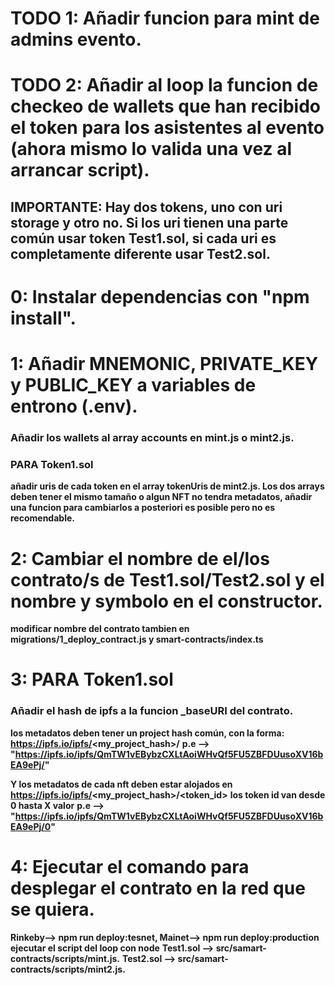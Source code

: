 # TODO 1: Añadir funcion para mint de admins evento.
# TODO 2: Añadir al loop la funcion de checkeo de wallets que han recibido el token para los asistentes al evento (ahora mismo lo valida una vez al arrancar script).

## IMPORTANTE: Hay dos tokens, uno con uri storage y otro no. Si los uri tienen una parte común usar token Test1.sol, si cada uri es completamente diferente usar Test2.sol.

# 0: Instalar dependencias con "npm install".

# 1: Añadir MNEMONIC, PRIVATE_KEY y PUBLIC_KEY a variables de entrono (.env).
### Añadir los wallets al array accounts en mint.js o mint2.js.

### PARA Token1.sol
**añadir uris de cada token en el array tokenUris de mint2.js. Los dos arrays deben tener el mismo tamaño o algun NFT no tendra metadatos, añadir una funcion para cambiarlos a posteriori es posible pero no es recomendable.**

# 2: Cambiar el nombre de el/los contrato/s de Test1.sol/Test2.sol y el nombre y symbolo en el constructor.
**modificar nombre del contrato tambien en migrations/1_deploy_contract.js y smart-contracts/index.ts**

# 3: PARA Token1.sol
### Añadir el hash de ipfs a la funcion _baseURI del contrato.

**los metadatos deben tener un project hash común, con la forma:**
**https://ipfs.io/ipfs/<my_project_hash>/**
**p.e --> "https://ipfs.io/ipfs/QmTW1vEBybzCXLtAoiWHvQf5FU5ZBFDUusoXV16bEA9ePj/"**

**Y los metadatos de cada nft deben estar alojados en**
**https://ipfs.io/ipfs/<my_project_hash>/<token_id>**
**los token id van desde 0 hasta X valor**
**p.e --> "https://ipfs.io/ipfs/QmTW1vEBybzCXLtAoiWHvQf5FU5ZBFDUusoXV16bEA9ePj/0"**

# 4: Ejecutar el comando para desplegar el contrato en la red que se quiera.
**Rinkeby--> npm run deploy:tesnet, Mainet--> npm run deploy:production**
**ejecutar el script del loop con node**
**Test1.sol --> src/samart-contracts/scripts/mint.js.**
**Test2.sol --> src/samart-contracts/scripts/mint2.js.**